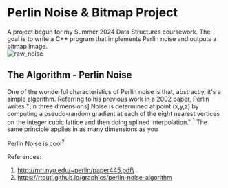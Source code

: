 # Perlin Noise & Bitmap Project
A project begun for my Summer 2024 Data Structures coursework. The goal is to write a C++ program that implements Perlin noise and outputs a bitmap image.\
![raw_noise](https://github.com/user-attachments/assets/38f5f8fd-ef90-4454-a9a6-48f15d7ae142)


## The Algorithm - Perlin Noise
One of the wonderful characteristics of Perlin noise is that, abstractly, it's a simple algorithm. Referring to his previous work in a 2002 paper, Perlin writes "[In three dimensions] Noise is determined at point (x,y,z) by computing a pseudo-random gradient at each of the eight nearest vertices on the integer cubic lattice and then doing splined interpolation." <sup>1</sup> The same principle applies in as many dimensions as you

Perlin Noise is cool<sup>2</sup>

References:
1. http://mrl.nyu.edu/~perlin/paper445.pdf\
2. https://rtouti.github.io/graphics/perlin-noise-algorithm
